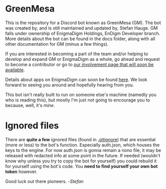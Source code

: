 # GreenMesa
This is the repository for a Discord bot known as GreenMesa (GM). The bot was created by, and is still maintained and updated by, Stefan Hauge. GM falls under ownership of EnigmaDigm Holdings, EnDigm Developer branch. More details about the bot can be found in the docs folder, along with all other documentation for GM (minus a few things).

If you are interested in becoming a part of the team and/or helping to develop and expand GM or EnigmaDigm as a whole, go ahead and request to become a contributor or go to [our involvement page that will soon be available](https://digmsl.link/involve1).

Details about apps on EnigmaDigm can soon be found [here](https://enigmadigm.com/apps/). We look forward to seeing you around and hopefully hearing from you.

This bot isn't really built to run on someone else's machine (namedly you who is reading this), but mostly I'm just not going to encourage you to because, well, it's *mine*.

# Ignored files
There are **quite a few** ignored files (found in [.gitignore](.gitignore)) that are essential (more or less) to the bot's function. Especially auth.json, which houses the keys to the engine. For now auth.json is gonna remain a nono file, it may be released with redacted info at some point in the future. If needed (wouldn't know why unless you try to copy the bot for yourself) you could rebuild it for yourself using the bot's code. You **need to find yourself your own bot token** however.

Good luck out there pioneers.
-*Stefan*
